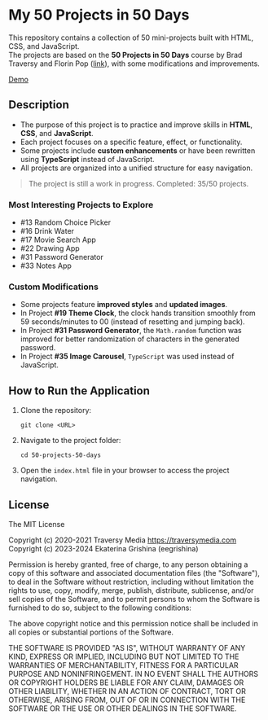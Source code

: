 # My 50 Projects in 50 Days

This repository contains a collection of 50 mini-projects built with HTML, CSS, and JavaScript.  
The projects are based on the **50 Projects in 50 Days** course by Brad Traversy and Florin Pop ([link](https://www.udemy.com/course/50-projects-50-days/)), with some modifications and improvements.

[Demo](https://eegrishina.github.io/50-projects-50-days/)

## Description
- The purpose of this project is to practice and improve skills in **HTML**, **CSS**, and **JavaScript**.
- Each project focuses on a specific feature, effect, or functionality.
- Some projects include **custom enhancements** or have been rewritten using **TypeScript** instead of JavaScript.
- All projects are organized into a unified structure for easy navigation.

> The project is still a work in progress. Completed: 35/50 projects.

### Most Interesting Projects to Explore
- #13 Random Choice Picker
- #16 Drink Water
- #17 Movie Search App
- #22 Drawing App
- #31 Password Generator
- #33 Notes App

### Custom Modifications
- Some projects feature **improved styles** and **updated images**.
- In Project **#19 Theme Clock**, the clock hands transition smoothly from 59 seconds/minutes to 00 (instead of resetting and jumping back).
- In Project **#31 Password Generator**, the `Math.random` function was improved for better randomization of characters in the generated password.
- In Project **#35 Image Carousel**, `TypeScript` was used instead of JavaScript.

## How to Run the Application
1. Clone the repository:
   ```
   git clone <URL>
   ```
2. Navigate to the project folder:
   ```
   cd 50-projects-50-days
   ```
3. Open the `index.html` file in your browser to access the project navigation.

## License
The MIT License

Copyright (c) 2020-2021 Traversy Media https://traversymedia.com  
Copyright (c) 2023-2024 Ekaterina Grishina (eegrishina)

Permission is hereby granted, free of charge, to any person obtaining a copy of this software and associated documentation files (the "Software"), to deal in the Software without restriction, including without limitation the rights to use, copy, modify, merge, publish, distribute, sublicense, and/or sell copies of the Software, and to permit persons to whom the Software is furnished to do so, subject to the following conditions:

The above copyright notice and this permission notice shall be included in all copies or substantial portions of the Software.

THE SOFTWARE IS PROVIDED "AS IS", WITHOUT WARRANTY OF ANY KIND, EXPRESS OR IMPLIED, INCLUDING BUT NOT LIMITED TO THE WARRANTIES OF MERCHANTABILITY, FITNESS FOR A PARTICULAR PURPOSE AND NONINFRINGEMENT. IN NO EVENT SHALL THE AUTHORS OR COPYRIGHT HOLDERS BE LIABLE FOR ANY CLAIM, DAMAGES OR OTHER LIABILITY, WHETHER IN AN ACTION OF CONTRACT, TORT OR OTHERWISE, ARISING FROM, OUT OF OR IN CONNECTION WITH THE SOFTWARE OR THE USE OR OTHER DEALINGS IN THE SOFTWARE.

